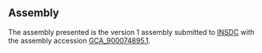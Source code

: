 

Assembly
--------

The assembly presented is the version 1 assembly submitted to
[INSDC](http://www.insdc.org) with the assembly accession
[GCA\_900074895.1](http://www.ebi.ac.uk/ena/data/view/GCA_900074895.1).
